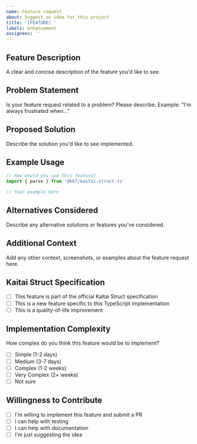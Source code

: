 ```yaml
---
name: Feature request
about: Suggest an idea for this project
title: '[FEATURE] '
labels: enhancement
assignees: ''
---
```


## Feature Description

A clear and concise description of the feature you'd like to see.

## Problem Statement

Is your feature request related to a problem? Please describe.
Example: "I'm always frustrated when..."

## Proposed Solution

Describe the solution you'd like to see implemented.

## Example Usage

```typescript
// How would you use this feature?
import { parse } from '@k67/kaitai-struct-ts'

// Your example here
```

## Alternatives Considered

Describe any alternative solutions or features you've considered.

## Additional Context

Add any other context, screenshots, or examples about the feature request here.

## Kaitai Struct Specification

- [ ] This feature is part of the official Kaitai Struct specification
- [ ] This is a new feature specific to this TypeScript implementation
- [ ] This is a quality-of-life improvement

## Implementation Complexity

How complex do you think this feature would be to implement?

- [ ] Simple (1-2 days)
- [ ] Medium (3-7 days)
- [ ] Complex (1-2 weeks)
- [ ] Very Complex (2+ weeks)
- [ ] Not sure

## Willingness to Contribute

- [ ] I'm willing to implement this feature and submit a PR
- [ ] I can help with testing
- [ ] I can help with documentation
- [ ] I'm just suggesting the idea
